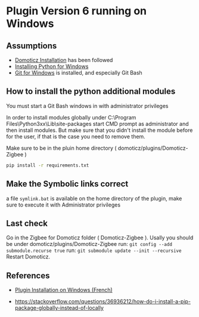 # Plugin Version 6 running on Windows

## Assumptions

* [Domoticz Installation](https://www.domoticz.com/wiki/Windows) has been followed
* [Installing Python for Windows](https://www.domoticz.com/wiki/Using_Python_plugins#Installing_Python_for_Windows)
* [Git for Windows](https://gitforwindows.org) is installed, and especially Git Bash

## How to install the python additional modules

You must start a Git Bash windows in with administrator privileges

In order to install modules globally under C:\Program Files\Python3xx\Lib\site-packages start CMD prompt as administrator and then install modules. But make sure that you didn't install the module before for the user, if that is the case you need to remove them.

Make sure to be in the pluin home directory ( domoticz/plugins/Domoticz-Zigbee )

```bash
pip install -r requirements.txt
```

## Make the Symbolic links correct

a file `symlink.bat` is available on the home directory of the plugin, make sure to execute it with Administrator privileges

## Last check

Go in the Zigbee for Domoticz folder ( Domoticz-Zigbee ). Usally you should be under domoticz/plugins/Domoticz-Zigbee
run: `git config --add submodule.recurse true`
run: `git submodule update --init --recursive`
Restart Domoticz.

## References

* [Plugin Installation on Windows (French)](https://zigbeefordomoticz.github.io/wiki/fr-fr/Plugin_Installation.html#5---installation-sous-windows-10)

* <https://stackoverflow.com/questions/36936212/how-do-i-install-a-pip-package-globally-instead-of-locally>
